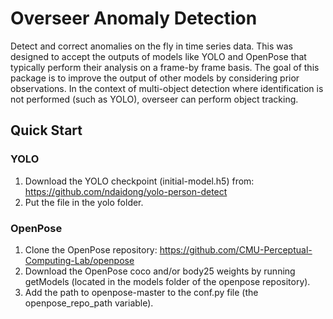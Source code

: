 # Overseer Anomaly Detection

Detect and correct anomalies on the fly in time series data.
This was designed to accept the outputs of models like YOLO and OpenPose that typically perform their analysis on a frame-by frame basis.
The goal of this package is to improve the output of other models by considering prior observations.
In the context of multi-object detection where identification is not performed (such as YOLO), overseer can perform object tracking. 

## Quick Start
### YOLO
1. Download the YOLO checkpoint (initial-model.h5) from: https://github.com/ndaidong/yolo-person-detect
2. Put the file in the yolo folder.

### OpenPose
1. Clone the OpenPose repository: https://github.com/CMU-Perceptual-Computing-Lab/openpose
2. Download the OpenPose coco and/or body25 weights by running getModels (located in the models folder of the openpose repository).
3. Add the path to openpose-master to the conf.py file (the openpose_repo_path variable).


